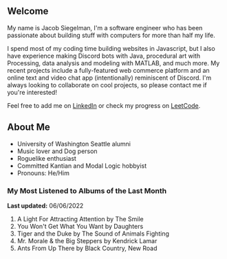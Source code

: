 
## Welcome
My name is Jacob Siegelman, I'm a software engineer who has been passionate about building stuff with computers for more than half my life.

I spend most of my coding time building websites in Javascript, but I also have experience making Discord bots with Java, procedural art with Processing, data analysis and modeling with MATLAB, and much more. My recent projects include a fully-featured web commerce platform and an online text and video chat app (intentionally) reminiscent of Discord. I'm always looking to collaborate on cool projects, so please contact me if you're interested!

Feel free to add me on [LinkedIn](https://www.linkedin.com/in/jacob-siegelman/) or check my progress on [LeetCode](https://leetcode.com/jsiegelman/).

## About Me
- University of Washington Seattle alumni
- Music lover and Dog person
- Roguelike enthusiast
- Committed Kantian and Modal Logic hobbyist
- Pronouns: He/Him

### My Most Listened to Albums of the Last Month
**Last updated:** 06/06/2022 <!-- lfm -->   
1. <!-- lfm -->A Light For Attracting Attention by The Smile  
2. <!-- lfm -->You Won't Get What You Want by Daughters  
3. <!-- lfm -->Tiger and the Duke by The Sound of Animals Fighting  
4. <!-- lfm -->Mr. Morale & the Big Steppers by Kendrick Lamar  
5. <!-- lfm -->Ants From Up There by Black Country, New Road  
